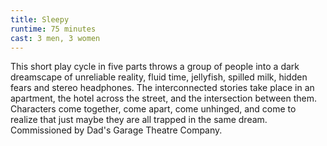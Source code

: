 ```yaml
---
title: Sleepy
runtime: 75 minutes
cast: 3 men, 3 women
---
```

This short play cycle in five parts throws a group of people into a dark dreamscape of unreliable reality, fluid time, jellyfish, spilled milk, hidden fears and stereo headphones. The interconnected stories take place in an apartment, the hotel across the street, and the intersection between them. Characters come together, come apart, come unhinged, and come to realize that just maybe they are all trapped in the same dream. Commissioned by Dad's Garage Theatre Company.
